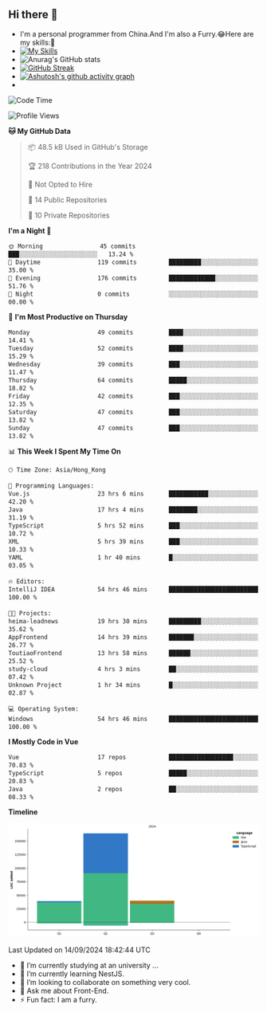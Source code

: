 ## Hi there 👋
- I'm a personal programmer from China.And I'm also a Furry.😂Here are my skills:🤔
- [![My Skills](https://skillicons.dev/icons?i=js,html,css,vue,typescript,java,golang)](https://skillicons.dev)
- ![Anurag's GitHub stats](https://github-readme-stats.vercel.app/api?username=FluffyChi-Xing&count_private=true&show_icons=true&theme=radical)
- [![GitHub Streak](https://streak-stats.demolab.com/?user=FluffyChi-Xing)](https://git.io/streak-stats)
- [![Ashutosh's github activity graph](https://github-readme-activity-graph.vercel.app/graph?username=FluffyChi-Xing&theme=github-compact)](https://github.com/ashutosh00710/github-readme-activity-graph)
- <!--START_SECTION:waka-->
![Code Time](http://img.shields.io/badge/Code%20Time-397%20hrs%2025%20mins-blue)

![Profile Views](http://img.shields.io/badge/Profile%20Views-0-blue)

**🐱 My GitHub Data** 

> 📦 48.5 kB Used in GitHub's Storage 
 > 
> 🏆 218 Contributions in the Year 2024
 > 
> 🚫 Not Opted to Hire
 > 
> 📜 14 Public Repositories 
 > 
> 🔑 10 Private Repositories 
 > 
**I'm a Night 🦉** 

```text
🌞 Morning                45 commits          ███░░░░░░░░░░░░░░░░░░░░░░   13.24 % 
🌆 Daytime                119 commits         █████████░░░░░░░░░░░░░░░░   35.00 % 
🌃 Evening                176 commits         █████████████░░░░░░░░░░░░   51.76 % 
🌙 Night                  0 commits           ░░░░░░░░░░░░░░░░░░░░░░░░░   00.00 % 
```
📅 **I'm Most Productive on Thursday** 

```text
Monday                   49 commits          ████░░░░░░░░░░░░░░░░░░░░░   14.41 % 
Tuesday                  52 commits          ████░░░░░░░░░░░░░░░░░░░░░   15.29 % 
Wednesday                39 commits          ███░░░░░░░░░░░░░░░░░░░░░░   11.47 % 
Thursday                 64 commits          █████░░░░░░░░░░░░░░░░░░░░   18.82 % 
Friday                   42 commits          ███░░░░░░░░░░░░░░░░░░░░░░   12.35 % 
Saturday                 47 commits          ███░░░░░░░░░░░░░░░░░░░░░░   13.82 % 
Sunday                   47 commits          ███░░░░░░░░░░░░░░░░░░░░░░   13.82 % 
```


📊 **This Week I Spent My Time On** 

```text
🕑︎ Time Zone: Asia/Hong_Kong

💬 Programming Languages: 
Vue.js                   23 hrs 6 mins       ███████████░░░░░░░░░░░░░░   42.20 % 
Java                     17 hrs 4 mins       ████████░░░░░░░░░░░░░░░░░   31.19 % 
TypeScript               5 hrs 52 mins       ███░░░░░░░░░░░░░░░░░░░░░░   10.72 % 
XML                      5 hrs 39 mins       ███░░░░░░░░░░░░░░░░░░░░░░   10.33 % 
YAML                     1 hr 40 mins        █░░░░░░░░░░░░░░░░░░░░░░░░   03.05 % 

🔥 Editors: 
IntelliJ IDEA            54 hrs 46 mins      █████████████████████████   100.00 % 

🐱‍💻 Projects: 
heima-leadnews           19 hrs 30 mins      █████████░░░░░░░░░░░░░░░░   35.62 % 
AppFrontend              14 hrs 39 mins      ███████░░░░░░░░░░░░░░░░░░   26.77 % 
ToutiaoFrontend          13 hrs 58 mins      ██████░░░░░░░░░░░░░░░░░░░   25.52 % 
study-cloud              4 hrs 3 mins        ██░░░░░░░░░░░░░░░░░░░░░░░   07.42 % 
Unknown Project          1 hr 34 mins        █░░░░░░░░░░░░░░░░░░░░░░░░   02.87 % 

💻 Operating System: 
Windows                  54 hrs 46 mins      █████████████████████████   100.00 % 
```

**I Mostly Code in Vue** 

```text
Vue                      17 repos            ██████████████████░░░░░░░   70.83 % 
TypeScript               5 repos             █████░░░░░░░░░░░░░░░░░░░░   20.83 % 
Java                     2 repos             ██░░░░░░░░░░░░░░░░░░░░░░░   08.33 % 
```



**Timeline**

![Lines of Code chart](https://raw.githubusercontent.com/FluffyChi-Xing/FluffyChi-Xing/main/assets/bar_graph.png)


 Last Updated on 14/09/2024 18:42:44 UTC
<!--END_SECTION:waka-->
- 🔭 I’m currently studying at an university ...
- 🌱 I’m currently learning NestJS.
- 👯 I’m looking to collaborate on something very cool.
- 💬 Ask me about Front-End.
- ⚡ Fun fact: I am a furry.
